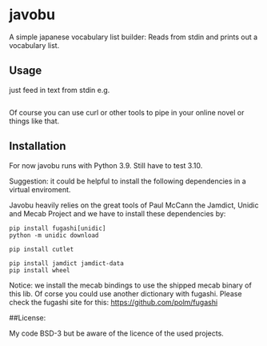 # javobu

A simple japanese vocabulary list builder:
Reads from stdin and prints out a vocabulary list.

## Usage

just feed in text from stdin e.g.

```python javobu.py < someTextFile.txt 
```

Of course you can use curl or other tools to pipe in your online novel or things like that.

## Installation

For now javobu runs with Python 3.9.
Still have to test 3.10.

Suggestion: it could be helpful to install the following dependencies in a virtual enviroment.

Javobu heavily relies on the great tools of Paul McCann the Jamdict, Unidic and Mecab Project and we have to install these dependencies by:


```pip install mecab-python3==1.0.4
pip install fugashi[unidic]
python -m unidic download

pip install cutlet

pip install jamdict jamdict-data
pip install wheel
```

Notice: we install the mecab bindings to use the shipped mecab binary of this lib.
Of corse you could use another dictionary with fugashi.
Please check the fugashi site for this: https://github.com/polm/fugashi


##License:

My code BSD-3 but be aware of the licence of the used projects.